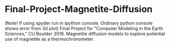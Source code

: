 # Final-Project-Magnetite-Diffusion
(Note! If using spyder run in ipython console. Ordinary python console shows error from 3d plot)
Final Project for "Computer Modeling in the Earth Sciences," CU Boulder 2016. Magnetite diffusion models to explore potential use of magnetite as a thermochronometer.


